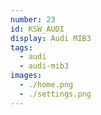 ```yaml
---
number: 23
id: KSW_AUDI
display: Audi MIB3
tags:
  - audi
  - audi-mib3
images:
  - ./home.png
  - ./settings.png
---
```


